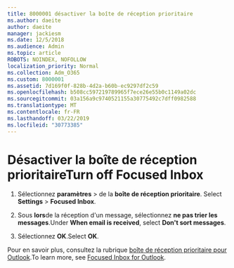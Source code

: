 ```yaml
---
title: 8000001 désactiver la boîte de réception prioritaire
ms.author: daeite
author: daeite
manager: jackiesm
ms.date: 12/5/2018
ms.audience: Admin
ms.topic: article
ROBOTS: NOINDEX, NOFOLLOW
localization_priority: Normal
ms.collection: Adm_O365
ms.custom: 8000001
ms.assetid: 7d169f0f-828b-4d2a-b60b-ec9297df2c59
ms.openlocfilehash: b508cc597219789965f7ece26e55b0c1149a02dc
ms.sourcegitcommit: 03a156a9c9740521155a30775492c7dff0982588
ms.translationtype: MT
ms.contentlocale: fr-FR
ms.lasthandoff: 03/22/2019
ms.locfileid: "30773385"
---
```

# <a name="turn-off-focused-inbox"></a><span data-ttu-id="bb3a5-102">Désactiver la boîte de réception prioritaire</span><span class="sxs-lookup"><span data-stu-id="bb3a5-102">Turn off Focused Inbox</span></span>

1. <span data-ttu-id="bb3a5-103">Sélectionnez **paramètres** \> de la **boîte de réception prioritaire**.  </span><span class="sxs-lookup"><span data-stu-id="bb3a5-103">Select **Settings**  \> **Focused Inbox**.</span></span>
    
2. <span data-ttu-id="bb3a5-104">Sous **lors**de la réception d'un message, sélectionnez **ne pas trier les messages**.</span><span class="sxs-lookup"><span data-stu-id="bb3a5-104">Under **When email is received**, select **Don't sort messages**.</span></span>
    
3. <span data-ttu-id="bb3a5-105">Sélectionnez **OK**.</span><span class="sxs-lookup"><span data-stu-id="bb3a5-105">Select **OK**.</span></span>
    
<span data-ttu-id="bb3a5-106">Pour en savoir plus, consultez la rubrique [boîte de réception prioritaire pour Outlook](https://go.microsoft.com/fwlink/p/?linkid=873108).</span><span class="sxs-lookup"><span data-stu-id="bb3a5-106">To learn more, see [Focused Inbox for Outlook](https://go.microsoft.com/fwlink/p/?linkid=873108).</span></span>
  

